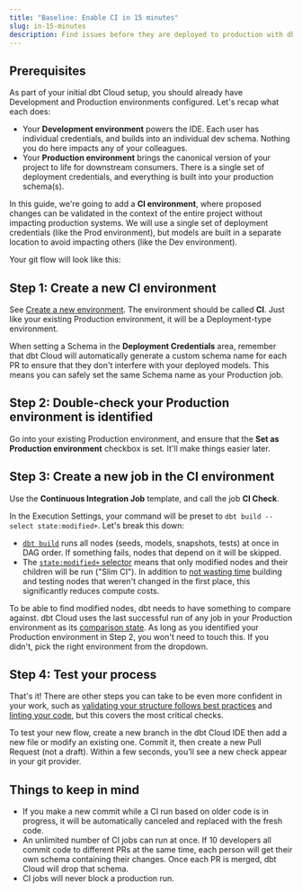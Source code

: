 ```yaml
---
title: "Baseline: Enable CI in 15 minutes"
slug: in-15-minutes
description: Find issues before they are deployed to production with dbt Cloud's Slim CI.
---
```


## Prerequisites

As part of your initial dbt Cloud setup, you should already have Development and Production environments configured. Let's recap what each does:

- Your **Development environment** powers the IDE. Each user has individual credentials, and builds into an individual dev schema. Nothing you do here impacts any of your colleagues.
- Your **Production environment** brings the canonical version of your project to life for downstream consumers. There is a single set of deployment credentials, and everything is built into your production schema(s).

In this guide, we're going to add a **CI environment**, where proposed changes can be validated in the context of the entire project without impacting production systems. We will use a single set of deployment credentials (like the Prod environment), but models are built in a separate location to avoid impacting others (like the Dev environment).

Your git flow will look like this:
<Lightbox src="/img/guides/best-practices/environment-setup/one-branch-git.png" title="git flow diagram" />

## Step 1: Create a new CI environment

See [Create a new environment](/docs/dbt-cloud-environments#create-a-deployment-environment). The environment should be called **CI**. Just like your existing Production environment, it will be a Deployment-type environment.

When setting a Schema in the **Deployment Credentials** area, remember that dbt Cloud will automatically generate a custom schema name for each PR to ensure that they don't interfere with your deployed models. This means you can safely set the same Schema name as your Production job.

## Step 2: Double-check your Production environment is identified

Go into your existing Production environment, and ensure that the **Set as Production environment** checkbox is set. It'll make things easier later.

## Step 3: Create a new job in the CI environment

Use the **Continuous Integration Job** template, and call the job **CI Check**.

In the Execution Settings, your command will be preset to `dbt build --select state:modified+`. Let's break this down:

- [`dbt build`](/reference/commands/build) runs all nodes (seeds, models, snapshots, tests) at once in DAG order. If something fails, nodes that depend on it will be skipped.
- The [`state:modified+` selector](/reference/node-selection/methods#the-state-method) means that only modified nodes and their children will be run ("Slim CI"). In addition to [not wasting time](https://discourse.getdbt.com/t/how-we-sped-up-our-ci-runs-by-10x-using-slim-ci/2603) building and testing nodes that weren't changed in the first place, this significantly reduces compute costs.

To be able to find modified nodes, dbt needs to have something to compare against. dbt Cloud uses the last successful run of any job in your Production environment as its [comparison state](/reference/node-selection/syntax#about-node-selection). As long as you identified your Production environment in Step 2, you won't need to touch this. If you didn't, pick the right environment from the dropdown.

## Step 4: Test your process

That's it! There are other steps you can take to be even more confident in your work, such as [validating your structure follows best practices](/guides/orchestration/set-up-ci/run-dbt-project-evaluator) and [linting your code](/guides/orchestration/set-up-ci/lint-on-push), but this covers the most critical checks.

To test your new flow, create a new branch in the dbt Cloud IDE then add a new file or modify an existing one. Commit it, then create a new Pull Request (not a draft). Within a few seconds, you’ll see a new check appear in your git provider.

## Things to keep in mind

- If you make a new commit while a CI run based on older code is in progress, it will be automatically canceled and replaced with the fresh code.
- An unlimited number of CI jobs can run at once. If 10 developers all commit code to different PRs at the same time, each person will get their own schema containing their changes. Once each PR is merged, dbt Cloud will drop that schema.
- CI jobs will never block a production run.
